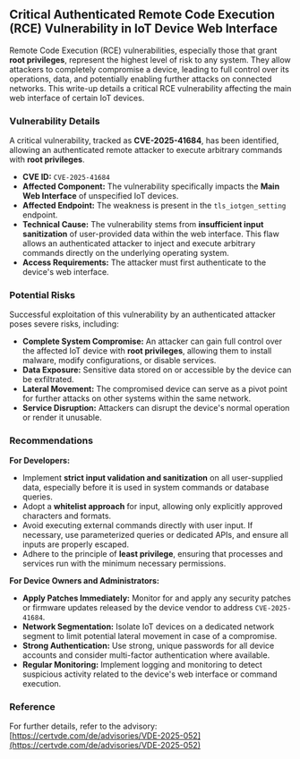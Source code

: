 ## Critical Authenticated Remote Code Execution (RCE) Vulnerability in IoT Device Web Interface

Remote Code Execution (RCE) vulnerabilities, especially those that grant **root privileges**, represent the highest level of risk to any system. They allow attackers to completely compromise a device, leading to full control over its operations, data, and potentially enabling further attacks on connected networks. This write-up details a critical RCE vulnerability affecting the main web interface of certain IoT devices.

### Vulnerability Details

A critical vulnerability, tracked as **CVE-2025-41684**, has been identified, allowing an authenticated remote attacker to execute arbitrary commands with **root privileges**.

*   **CVE ID:** `CVE-2025-41684`
*   **Affected Component:** The vulnerability specifically impacts the **Main Web Interface** of unspecified IoT devices.
*   **Affected Endpoint:** The weakness is present in the `tls_iotgen_setting` endpoint.
*   **Technical Cause:** The vulnerability stems from **insufficient input sanitization** of user-provided data within the web interface. This flaw allows an authenticated attacker to inject and execute arbitrary commands directly on the underlying operating system.
*   **Access Requirements:** The attacker must first authenticate to the device's web interface.

### Potential Risks

Successful exploitation of this vulnerability by an authenticated attacker poses severe risks, including:

*   **Complete System Compromise:** An attacker can gain full control over the affected IoT device with **root privileges**, allowing them to install malware, modify configurations, or disable services.
*   **Data Exposure:** Sensitive data stored on or accessible by the device can be exfiltrated.
*   **Lateral Movement:** The compromised device can serve as a pivot point for further attacks on other systems within the same network.
*   **Service Disruption:** Attackers can disrupt the device's normal operation or render it unusable.

### Recommendations

**For Developers:**

*   Implement **strict input validation and sanitization** on all user-supplied data, especially before it is used in system commands or database queries.
*   Adopt a **whitelist approach** for input, allowing only explicitly approved characters and formats.
*   Avoid executing external commands directly with user input. If necessary, use parameterized queries or dedicated APIs, and ensure all inputs are properly escaped.
*   Adhere to the principle of **least privilege**, ensuring that processes and services run with the minimum necessary permissions.

**For Device Owners and Administrators:**

*   **Apply Patches Immediately:** Monitor for and apply any security patches or firmware updates released by the device vendor to address `CVE-2025-41684`.
*   **Network Segmentation:** Isolate IoT devices on a dedicated network segment to limit potential lateral movement in case of a compromise.
*   **Strong Authentication:** Use strong, unique passwords for all device accounts and consider multi-factor authentication where available.
*   **Regular Monitoring:** Implement logging and monitoring to detect suspicious activity related to the device's web interface or command execution.

### Reference

For further details, refer to the advisory:
[https://certvde.com/de/advisories/VDE-2025-052](https://certvde.com/de/advisories/VDE-2025-052)